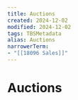 ```yaml
---
title: Auctions
created: 2024-12-02
modified: 2024-12-02
tags: TBSMetadata
alias: Auctions
narrowerTerm:
- "[[18096 Sales]]"
---
```

# Auctions
